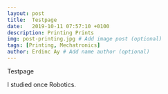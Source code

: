 ```yaml
---
layout: post
title:  Testpage
date:   2019-10-11 07:57:10 +0100
description: Printing Prints
img: post-printing.jpg # Add image post (optional)
tags: [Printing, Mechatronics]
author: Erdinc Ay # Add name author (optional)
---
```

Testpage

I studied once Robotics.
